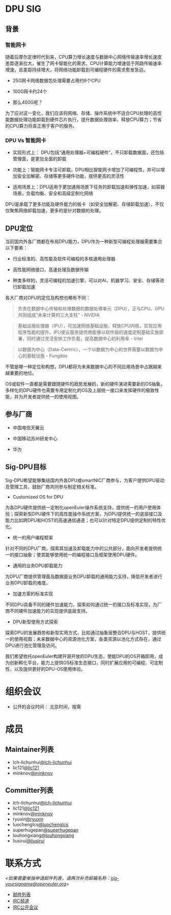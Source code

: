# DPU SIG

## 背景

### 智能网卡

随着后摩尔定律时代到来，CPU算力增长速度与数据中心网络传输速率增长速度差距逐渐拉大，催生了网卡智能化的需求。CPU计算能力增速低于网路传输速率增速，且差距持续增大，将网络功能卸载到可编程硬件的需求愈发急迫。

 - 25G网卡网络数据包处理需要占用约6个CPU

 - 100G网卡约24个

 - 那么400G呢？

为了应对这一变化，我们应该将网络、存储、操作系统中不适合CPU处理的高性能数据处理功能卸载到硬件芯片执行，提升数据处理效率，释放CPU算力；节省的CPU算力将真正用于客户的服务。

### DPU Vs 智能网卡

 - 实现形式上： DPU包括“通用处理器+可编程硬件”，不只卸载数据面，还包括管理面，是更加全面的卸载

 - 功能上：智能网卡专注可卸载，DPU相比智能网卡增加了可编程性，并可以增加安全加解密、存储等更多硬件功能，提供更高的灵活性

 - 适用场景上：DPU适用于更加通用场景下任务的卸载加速和弹性加速，如容器场景。负载均衡、安全和高级定制化网络

DPU是承载了更多功能及硬件能力的板卡（如安全加解密、存储卸载加速），不仅仅聚焦网络卸载加速，更多的是针对数据的处理。

## DPU定位

当前国内外各厂商都在布局DPU能力，DPU作为一种新型可编程处理器需要集合以下要素：

 - 行业标准的、高性能及软件可编程的多核通用处理器

 - 高性能网络接口，高速处理及数据传输

 - 种类多样的，灵活可编程的加速引擎，可以对AI、机器学习、安全、存储等进行卸载加速

各大厂商对DPU的定位及构想也略有不同：

> 负责在数据中心传输和处理数据的数据处理单元（DPU），正与CPU、GPU共同组成“未来计算的三大支柱” - NVIDIA

> 基础设施处理器（IPU），可加速网络基础设施，释放CPU内核，实现应用程序性能的提升。IPU使云服务提供商能够以软件级的速度定制基础实施部署，同时通过灵活安排工作负载，提高数据中心的利用率 - Intel

> 以数据为中心（Data-Centric），一个以数据为中心的世界需要以数据为中心的基础设施 - Fungible

不管是哪一种定位和构想，DPU都将为未来数据中心的不同应用场景中占据越来越重要的地位。

OS或软件一直都是需要跟随硬件的趋势发展的，新的硬件演进需要新的OS抽象，多样化的DPU硬件也需要专用定制化的OS及上层统一接口来发挥硬件的极致性能，并为开发者提供统一的使用视图。

## 参与厂商

 - 中国电信天翼云

 - 中国移动苏州研发中心

 - 华为

## Sig-DPU目标

Sig-DPU希望能够集结国内外各DPU或smartNIC厂商参与，为客户提供DPU驱动及管理工具，鼓励厂商共同参与制定相关标准。

* Customized OS for DPU

为各DPU硬件提供统一定制化openEuler操作系统支持，提供统一的用户使用体验；探索新型DPU硬件下的高性能操作系统方案，为DPU提供统一的底层接口及能力比如跨DPU和HOST的高速通信通道；也可以针对特定DPU提供定制的特性优化。

* 统一的用户编程框架

针对不同的DPU厂商，探索其加速及卸载能力中的公共部分，面向开发者提供统一的接口抽象；使其能够使用统一的编程接口及框架使用DPU硬件。

* 通用的业务DPU卸载能力

为DPU厂商提供管理面及数据面业务DPU卸载的通用能力支持，降低开发者进行业务DPU卸载的难度。

* 加速方案的标准实现

不同DPU具备不同的硬件加速能力，探索如何通过统一的接口及标准实现，为厂商不同硬件加速能力的实现提供底层支持。

* DPU新型使用方式探索

探索DPU的发展趋势和新型实用方式，比如通过抽象层整合DPU与HOST，提供统一的使用视图；未来数据中心的资源池化方案，各类资源以池化方式存在，通过DPU进行池化管理及访问。

我们希望依托openEuler构建开源开放的DPU生态，使能DPU的OS开箱即用，成为创新孵化平台，能力上提供OS标准生态接口，同时扩展应用的可编程、可定制性，以及提供更好的DPU-OS使用体验。

# 组织会议

- 公开的会议时间： 北京时间，按需

# 成员

## Maintainer列表

- lch-lichunhui[@lch-lichunhui](https://gitee.com/lch-lichunhui)
- lic121[@lic121](https://gitee.com/lic121)
- minknov[@minknov](https://gitee.com/minknov)

## Committer列表

- lch-lichunhui[@lch-lichunhui](https://gitee.com/lch-lichunhui)
- lic121[@lic121](https://gitee.com/lic121)
- minknov[@minknov](https://gitee.com/minknov)
- ryuxin[@ryuxin](https://gitee.com/ryuxin)
- luochenglcs[@luochenglcs](https://gitee.com/luochenglcs)
- superhugepan[@superhugepan](https://gitee.com/superhugepan)
- louhongxiang[@louhongxiang](https://gitee.com/louhongxiang)
- liusirui[@liusirui](https://gitee.com/liusirui)

# 联系方式

*<如果需要单独申请邮件列表，请再次补充邮箱名称：sig-yoursigname@openeuler.org>*

- [邮件列表](dev@openeuler.org)
- [IRC频道](#openeuler-dev)
- [IRC公开会议](#openeuler-meeting)
